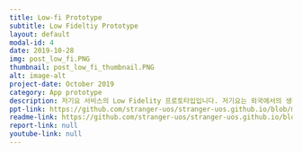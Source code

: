 ```yaml
---
title: Low-fi Prototype
subtitle: Low Fideltiy Prototype
layout: default
modal-id: 4 
date: 2019-10-28
img: post_low_fi.PNG
thumbnail: post_low_fi_thumbnail.PNG
alt: image-alt
project-date: October 2019
category: App prototype
description: 저기요 서비스의 Low Fidelity 프로토타입입니다. 저기요는 외국에서의 생활을 처음 시작하는 사람들이 잘못 또는 오래된 정보로 인해 겪는 문제를 해결하고자 기획하게 되었습니다.
ppt-link: https://github.com/stranger-uos/stranger-uos.github.io/blob/master/_data/ppt/assignment5.pdf
readme-link: https://github.com/stranger-uos/stranger-uos.github.io/blob/master/_data/readme/medium_fidelity.md
report-link: null
youtube-link: null
---
```

